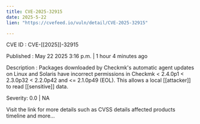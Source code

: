 ```yaml
---
title: CVE-2025-32915
date: 2025-5-22
lien: "https://cvefeed.io/vuln/detail/CVE-2025-32915"

---
```


CVE ID : CVE-[[2025]]-32915

Published :  May 22
2025
3:16 p.m. | 1 hour
4 minutes ago

Description : Packages downloaded by Checkmk's automatic agent updates on Linux and Solaris have incorrect permissions in Checkmk < 2.4.0p1
< 2.3.0p32
< 2.2.0p42 and <= 2.1.0p49 (EOL). This allows a local [[attacker]] to read [[sensitive]] data.

Severity: 0.0 | NA

Visit the link for more details
such as CVSS details
affected products
timeline
and more...
